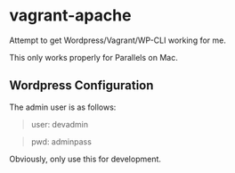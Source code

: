 # vagrant-apache
Attempt to get Wordpress/Vagrant/WP-CLI working for me.

This only works properly for Parallels on Mac.  

## Wordpress Configuration

The admin user is as follows:
> user: devadmin

> pwd: adminpass

Obviously, only use this for development.